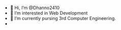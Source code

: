 - 👋 Hi, I’m @Dhanno2410
- 👀 I’m interested in Web Development
- 🌱 I’m currently pursing  3rd Computer Engineering.
- 

